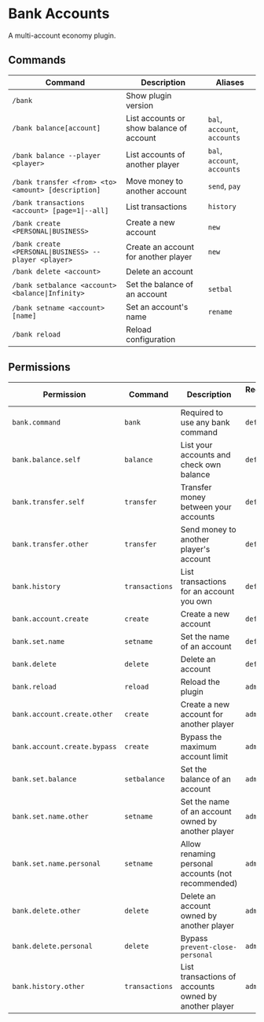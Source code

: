 # Bank Accounts
A multi-account economy plugin.

## Commands
| Command                                               | Description                              | Aliases                      |
|-------------------------------------------------------|------------------------------------------|------------------------------|
| `/bank`                                               | Show plugin version                      |                              |
| `/bank balance[account]`                              | List accounts or show balance of account | `bal`, `account`, `accounts` |
| `/bank balance --player <player>`                     | List accounts of another player          | `bal`, `account`, `accounts` |
| `/bank transfer <from> <to> <amount> [description]`   | Move money to another account            | `send`, `pay`                |
| `/bank transactions <account> [page=1\|--all]`        | List transactions                        | `history`                    |
| `/bank create <PERSONAL\|BUSINESS>`                   | Create a new account                     | `new`                        |
| `/bank create <PERSONAL\|BUSINESS> --player <player>` | Create an account for another player     | `new`                        |
| `/bank delete <account>`                              | Delete an account                        |                              |
| `/bank setbalance <account> <balance\|Infinity>`      | Set the balance of an account            | `setbal`                     |
| `/bank setname <account> [name]`                      | Set an account's name                    | `rename`                     |
| `/bank reload`                                        | Reload configuration                     |                              |

## Permissions
| Permission                   | Command        | Description                                           | Recommended group |
|------------------------------|----------------|-------------------------------------------------------|-------------------|
| `bank.command`               | `bank`         | Required to use any bank command                      | `default`         |
| `bank.balance.self`          | `balance`      | List your accounts and check own balance              | `default`         |
| `bank.transfer.self`         | `transfer`     | Transfer money between your accounts                  | `default`         |
| `bank.transfer.other`        | `transfer`     | Send money to another player's account                | `default`         |
| `bank.history`               | `transactions` | List transactions for an account you own              | `default`         |
| `bank.account.create`        | `create`       | Create a new account                                  | `default`         |
| `bank.set.name`              | `setname`      | Set the name of an account                            | `default`         |
| `bank.delete`                | `delete`       | Delete an account                                     | `default`         |
| `bank.reload`                | `reload`       | Reload the plugin                                     | `admin`           |
| `bank.account.create.other`  | `create`       | Create a new account for another player               | `admin`           |
| `bank.account.create.bypass` | `create`       | Bypass the maximum account limit                      | `admin`           |
| `bank.set.balance`           | `setbalance`   | Set the balance of an account                         | `admin`           |
| `bank.set.name.other`        | `setname`      | Set the name of an account owned by another player    | `admin`           |
| `bank.set.name.personal`     | `setname`      | Allow renaming personal accounts (not recommended)    | `admin`           |
| `bank.delete.other`          | `delete`       | Delete an account owned by another player             | `admin`           |
| `bank.delete.personal`       | `delete`       | Bypass `prevent-close-personal`                       | `admin`           |
| `bank.history.other`         | `transactions` | List transactions of accounts owned by another player | `admin`           |